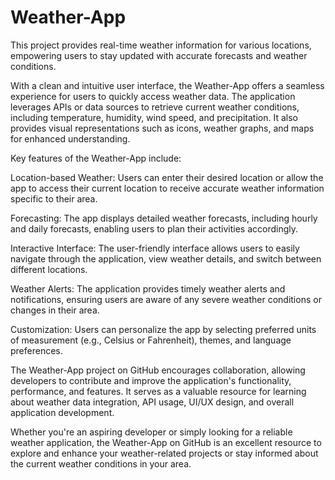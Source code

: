 # Weather-App
This project provides real-time weather information for various locations, empowering users to stay updated with accurate forecasts and weather conditions.

With a clean and intuitive user interface, the Weather-App offers a seamless experience for users to quickly access weather data. The application leverages APIs or data sources to retrieve current weather conditions, including temperature, humidity, wind speed, and precipitation. It also provides visual representations such as icons, weather graphs, and maps for enhanced understanding.

Key features of the Weather-App include:

Location-based Weather: Users can enter their desired location or allow the app to access their current location to receive accurate weather information specific to their area.

Forecasting: The app displays detailed weather forecasts, including hourly and daily forecasts, enabling users to plan their activities accordingly.

Interactive Interface: The user-friendly interface allows users to easily navigate through the application, view weather details, and switch between different locations.

Weather Alerts: The application provides timely weather alerts and notifications, ensuring users are aware of any severe weather conditions or changes in their area.

Customization: Users can personalize the app by selecting preferred units of measurement (e.g., Celsius or Fahrenheit), themes, and language preferences.

The Weather-App project on GitHub encourages collaboration, allowing developers to contribute and improve the application's functionality, performance, and features. It serves as a valuable resource for learning about weather data integration, API usage, UI/UX design, and overall application development.

Whether you're an aspiring developer or simply looking for a reliable weather application, the Weather-App on GitHub is an excellent resource to explore and enhance your weather-related projects or stay informed about the current weather conditions in your area.

